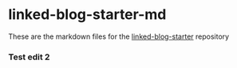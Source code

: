 # linked-blog-starter-md
These are the markdown files for the [linked-blog-starter](https://github.com/matthewwong525/linked-blog-starter) repository

### Test edit 2
